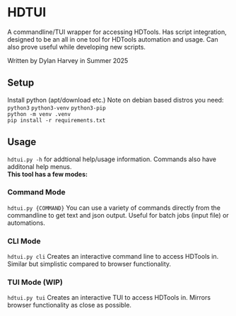# HDTUI
A commandline/TUI wrapper for accessing HDTools. Has script integration, designed to be an all in one tool for HDTools automation and usage. Can also prove useful while developing new scripts.

Written by Dylan Harvey in Summer 2025

## Setup
Install python (apt/download etc.) Note on debian based distros you need: `python3` `python3-venv` `python3-pip`\
`python -m venv .venv`\
`pip install -r requirements.txt`

## Usage
`hdtui.py -h` for addtional help/usage information. Commands also have additonal help menus.\
**This tool has a few modes:**
### Command Mode
`hdtui.py {COMMAND}`
You can use a variety of commands directly from the commandline to get text and json output. Useful for batch jobs (input file) or automations.

### CLI Mode
`hdtui.py cli`
Creates an interactive command line to access HDTools in. Similar but simplistic compared to browser functionality.

### TUI Mode (WIP)
`hdtui.py tui`
Creates an interactive TUI to access HDTools in. Mirrors browser functionality as close as possible.
